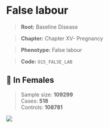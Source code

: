 # False labour

> **Root:** Baseline Disease  

> **Chapter:** Chapter XV- Pregnancy  

> **Phenotype:** False labour  

> **Code:** `O15_FALSE_LAB`

## 👩 In Females  
> Sample size: **109299**  
> Cases: **518**  
> Controls: **108781**
<img src="/Disease/Figures/ALL/Baseline/O15_FALSE_LAB.png"/>
<CsvTable src="/Disease/Data/ALL/Baseline/LG_O15_FALSE_LAB.csv" label="🔍 View full results" />
